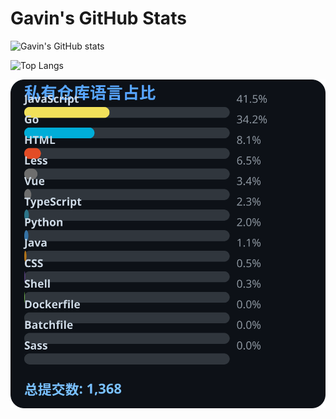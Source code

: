 # Gavin's GitHub Stats

![Gavin's GitHub stats](https://github-readme-stats.vercel.app/api?username=gavinhaydy&show_icons=true&theme=tokyonight)

![Top Langs](https://github-readme-stats.vercel.app/api/top-langs/?username=gavinhaydy&layout=compact)






























































































































<!-- PRIVATE_STATS_START -->
![私有仓库统计](./.github/private-stats.svg)
<!-- PRIVATE_STATS_END -->





























































































































